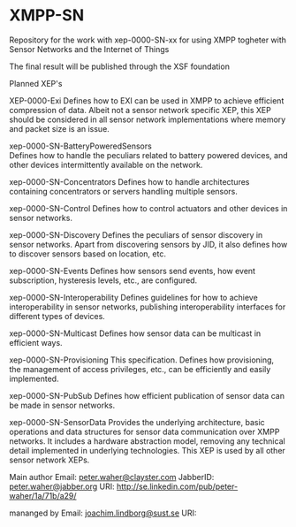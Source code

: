 XMPP-SN
=======

Repository for the work with xep-0000-SN-xx for using XMPP togheter with 
Sensor Networks and the Internet of Things

The final result will be published through the XSF foundation 

Planned XEP's 

XEP-0000-Exi	Defines how to EXI can be used in XMPP to achieve efficient 
		compression of data. Albeit not a sensor network specific XEP, 
		this XEP should be considered in all sensor network 
		implementations where memory and packet size is an issue.

xep-0000-SN-BatteryPoweredSensors	
                Defines how to handle the peculiars related to battery powered
		devices, and other devices intermittently available on the network.

xep-0000-SN-Concentrators
		Defines how to handle architectures containing concentrators 
		or servers handling multiple sensors.

xep-0000-SN-Control
		Defines how to control actuators and other devices in
		sensor networks.

xep-0000-SN-Discovery
		Defines the peculiars of sensor discovery in sensor networks. 
		Apart from discovering sensors by JID, it also defines how to 
		discover sensors based on location, etc.

xep-0000-SN-Events
		Defines how sensors send events, how event subscription, 
		hysteresis levels, etc., are configured.

xep-0000-SN-Interoperability
		Defines guidelines for how to achieve interoperability in 
		sensor networks, publishing interoperability interfaces for 
		different types of devices.

xep-0000-SN-Multicast
		Defines how sensor data can be multicast in efficient ways.

xep-0000-SN-Provisioning
		This specification. Defines how provisioning, the management of
		access privileges, etc., can be efficiently and easily 
		implemented.

xep-0000-SN-PubSub
		Defines how efficient publication of sensor data can be made 
		in sensor networks.

xep-0000-SN-SensorData
		Provides the underlying architecture, basic operations and 
		data structures for sensor data communication over XMPP networks. 
		It includes a hardware abstraction model, removing any technical 
		detail implemented in underlying technologies. 
		This XEP is used by all other sensor network XEPs.

Main author
Email: peter.waher@clayster.com
JabberID: peter.waher@jabber.org
URI: http://se.linkedin.com/pub/peter-waher/1a/71b/a29/

mananged by 
Email: joachim.lindborg@sust.se
URI: